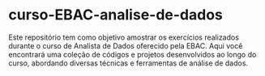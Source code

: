 # curso-EBAC-analise-de-dados
Este repositório tem como objetivo amostrar os exercícios realizados durante o curso de Analista de Dados oferecido pela EBAC. Aqui você encontrará uma coleção de códigos e projetos desenvolvidos ao longo do curso, abordando diversas técnicas e ferramentas de análise de dados.
